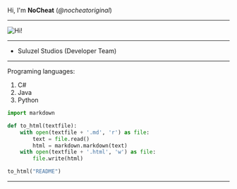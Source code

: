 Hi, I'm **NoCheat** (_@nocheatoriginal_)

---

![](https://abload.de/img/__profilbild__s2j47.jpeg "Hi!")

---
- Suluzel Studios (Developer Team)

---
Programing languages: 
  1.  C#
  2.  Java 
  3.  Python


```python
import markdown

def to_html(textfile):
    with open(textfile + '.md', 'r') as file:
        text = file.read()
        html = markdown.markdown(text)
    with open(textfile + '.html', 'w') as file:
        file.write(html)

to_html("README")
```

---
